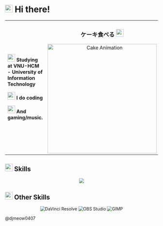 
# <img src="https://fonts.gstatic.com/s/e/notoemoji/latest/1f44b/512.gif" width ="25"><b> Hi there!</b>

<table border="0" cellspacing="0" cellpadding="0" style="border: 0px;">
<tr>
<td width="70%" style="border: none;">

<img src="https://fonts.gstatic.com/s/e/notoemoji/latest/1f393/512.gif" width ="25"><b> Studying at VNU-HCM - University of Information Technology</b>
  
<img src="https://fonts.gstatic.com/s/e/notoemoji/latest/1f680/512.gif" width ="25"><b> I do coding</b>

<img src="https://fonts.gstatic.com/s/e/notoemoji/latest/1f3b6/512.gif" width ="25"><b> And gaming/music.</b>



</td>
<td width="30%" style="border: none;">
<div align="center">
  <h3>ケーキ食べる  <img src="https://fonts.gstatic.com/s/e/notoemoji/latest/1f382/512.gif" width ="25"></h3>
  <img src="output.gif" alt="Cake Animation" width="360"/>
</div>
</td>
</tr>
</table>


## <img src="https://media2.giphy.com/media/QssGEmpkyEOhBCb7e1/giphy.gif?cid=ecf05e47a0n3gi1bfqntqmob8g9aid1oyj2wr3ds3mg700bl&rid=giphy.gif" width ="25"><b> Skills</b>
<p align="center">
  <a href="https://skillicons.dev">
    <img src="https://skillicons.dev/icons?i=cpp,python,pycharm,git,docker,postgres,linux,neovim" />
  </a>
</p>

## <img src="https://fonts.gstatic.com/s/e/notoemoji/latest/1f3af/512.gif" width ="25"><b> Other Skills</b>
<p align="center">
  <img alt="DaVinci Resolve" src="https://img.shields.io/badge/DaVinci%20Resolve-233A51?style=for-the-badge&logo=DaVinci-Resolve&logoColor=white"/>
  <img alt="OBS Studio" src="https://img.shields.io/badge/OBS%20Studio-302E31?style=for-the-badge&logo=OBS-Studio&logoColor=white"/>
  <img alt="GIMP" src="https://img.shields.io/badge/GIMP-5C5543?style=for-the-badge&logo=GIMP&logoColor=white"/>
</p>


@djmeow0407

